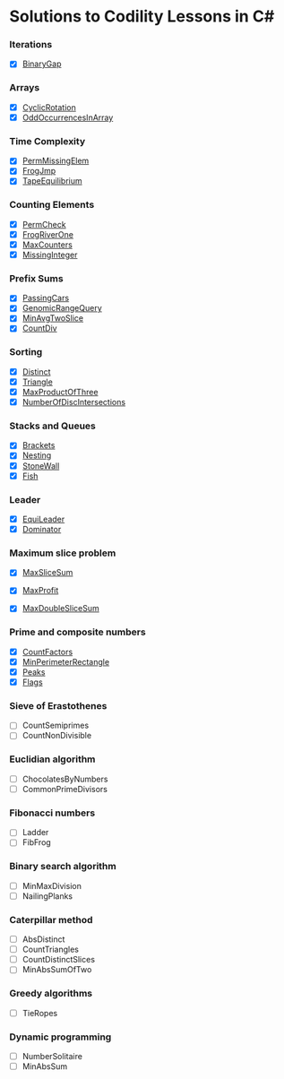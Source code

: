 Solutions to Codility Lessons in C#
=======================

### Iterations
- [x] [BinaryGap](https://app.codility.com/programmers/lessons/1-iterations/binary_gap/)

### Arrays
- [x] [CyclicRotation](https://app.codility.com/programmers/lessons/2-arrays/cyclic_rotation/)
- [x] [OddOccurrencesInArray](https://app.codility.com/programmers/lessons/2-arrays/odd_occurrences_in_array/)

### Time Complexity
- [x] [PermMissingElem](https://app.codility.com/programmers/lessons/3-time_complexity/perm_missing_elem/)
- [x] [FrogJmp](https://app.codility.com/programmers/lessons/3-time_complexity/frog_jmp/)
- [x] [TapeEquilibrium](https://app.codility.com/programmers/lessons/3-time_complexity/tape_equilibrium/)

### Counting Elements
- [x] [PermCheck](https://app.codility.com/programmers/lessons/4-counting_elements/perm_check/)
- [x] [FrogRiverOne](https://app.codility.com/programmers/lessons/4-counting_elements/frog_river_one/)
- [x] [MaxCounters](https://app.codility.com/programmers/lessons/4-counting_elements/max_counters/)
- [x] [MissingInteger](https://app.codility.com/programmers/lessons/4-counting_elements/missing_integer/)

### Prefix Sums
- [x] [PassingCars](https://app.codility.com/programmers/lessons/5-prefix_sums/passing_cars/)
- [x] [GenomicRangeQuery](https://app.codility.com/programmers/lessons/5-prefix_sums/genomic_range_query/)
- [x] [MinAvgTwoSlice](https://app.codility.com/programmers/lessons/5-prefix_sums/min_avg_two_slice/)
- [x] [CountDiv](https://app.codility.com/programmers/lessons/5-prefix_sums/count_div/)

### Sorting
- [x] [Distinct](https://app.codility.com/programmers/lessons/6-sorting/distinct/)
- [x] [Triangle](https://app.codility.com/programmers/lessons/6-sorting/triangle/)
- [x] [MaxProductOfThree](https://app.codility.com/programmers/lessons/6-sorting/max_product_of_three/)
- [x] [NumberOfDiscIntersections](https://app.codility.com/programmers/lessons/6-sorting/number_of_disc_intersections/)

### Stacks and Queues
- [x] [Brackets](https://app.codility.com/programmers/lessons/7-stacks_and_queues/brackets/)
- [x] [Nesting](https://app.codility.com/programmers/lessons/7-stacks_and_queues/nesting/)
- [x] [StoneWall](https://app.codility.com/programmers/lessons/7-stacks_and_queues/stone_wall/)
- [x] [Fish](https://app.codility.com/programmers/lessons/7-stacks_and_queues/fish/)
	
### Leader
- [x] [EquiLeader](https://app.codility.com/programmers/lessons/8-leader/equi_leader/)
- [x] [Dominator](https://app.codility.com/programmers/lessons/8-leader/dominator/)

### Maximum slice problem
- [x] [MaxSliceSum](https://app.codility.com/programmers/lessons/9-maximum_slice_problem/max_slice_sum/)
- [x] [MaxProfit](https://app.codility.com/programmers/lessons/9-maximum_slice_problem/max_profit/)
- [x] [MaxDoubleSliceSum](https://app.codility.com/programmers/lessons/9-maximum_slice_problem/max_double_slice_sum/)


### Prime and composite numbers
- [x] [CountFactors](https://app.codility.com/programmers/lessons/10-prime_and_composite_numbers/count_factors/)
- [x] [MinPerimeterRectangle](https://app.codility.com/programmers/lessons/10-prime_and_composite_numbers/min_perimeter_rectangle/)
- [x] [Peaks](https://app.codility.com/programmers/lessons/10-prime_and_composite_numbers/peaks/)
- [x] [Flags](https://app.codility.com/programmers/lessons/10-prime_and_composite_numbers/flags/)

### Sieve of Erastothenes
- [ ] CountSemiprimes
- [ ] CountNonDivisible

### Euclidian algorithm
- [ ] ChocolatesByNumbers
- [ ] CommonPrimeDivisors

### Fibonacci numbers
- [ ] Ladder
- [ ] FibFrog

### Binary search algorithm
- [ ] MinMaxDivision
- [ ] NailingPlanks

### Caterpillar method
- [ ] AbsDistinct
- [ ] CountTriangles
- [ ] CountDistinctSlices
- [ ] MinAbsSumOfTwo

### Greedy algorithms
- [ ] TieRopes

### Dynamic programming
- [ ] NumberSolitaire
- [ ] MinAbsSum
